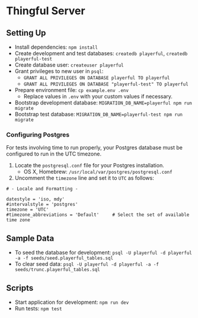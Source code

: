 








# Thingful Server

## Setting Up

- Install dependencies: `npm install`
- Create development and test databases: `createdb playerful`, `createdb playerful-test`
- Create database user: `createuser playerful`
- Grant privileges to new user in `psql`:
  - `GRANT ALL PRIVILEGES ON DATABASE playerful TO playerful`
  - `GRANT ALL PRIVILEGES ON DATABASE "playerful-test" TO playerful`
- Prepare environment file: `cp example.env .env`
  - Replace values in `.env` with your custom values if necessary.
- Bootstrap development database: `MIGRATION_DB_NAME=playerful npm run migrate`
- Bootstrap test database: `MIGRATION_DB_NAME=playerful-test npm run migrate`

### Configuring Postgres

For tests involving time to run properly, your Postgres database must be configured to run in the UTC timezone.

1. Locate the `postgresql.conf` file for your Postgres installation.
    - OS X, Homebrew: `/usr/local/var/postgres/postgresql.conf`
2. Uncomment the `timezone` line and set it to `UTC` as follows:

```
# - Locale and Formatting -

datestyle = 'iso, mdy'
#intervalstyle = 'postgres'
timezone = 'UTC'
#timezone_abbreviations = 'Default'     # Select the set of available time zone
```

## Sample Data

- To seed the database for development: `psql -U playerful -d playerful -a -f seeds/seed.playerful_tables.sql`
- To clear seed data: `psql -U playerful -d playerful -a -f seeds/trunc.playerful_tables.sql`

## Scripts

- Start application for development: `npm run dev`
- Run tests: `npm test`
